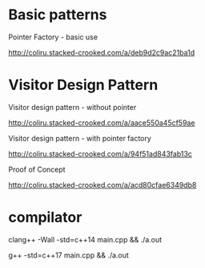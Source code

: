 # Basic patterns

Pointer Factory - basic use

http://coliru.stacked-crooked.com/a/deb9d2c9ac21ba1d



# Visitor Design Pattern

Visitor design pattern - without pointer

http://coliru.stacked-crooked.com/a/aace550a45cf59ae


Visitor design pattern - with pointer factory

http://coliru.stacked-crooked.com/a/94f51ad843fab13c


Proof of Concept

http://coliru.stacked-crooked.com/a/acd80cfae6349db8





# compilator

clang++ -Wall -std=c++14 main.cpp && ./a.out

g++ -std=c++17 main.cpp && ./a.out
